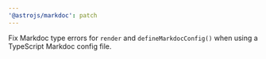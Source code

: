 ```yaml
---
'@astrojs/markdoc': patch
---
```


Fix Markdoc type errors for `render` and `defineMarkdocConfig()` when using a TypeScript Markdoc config file.
